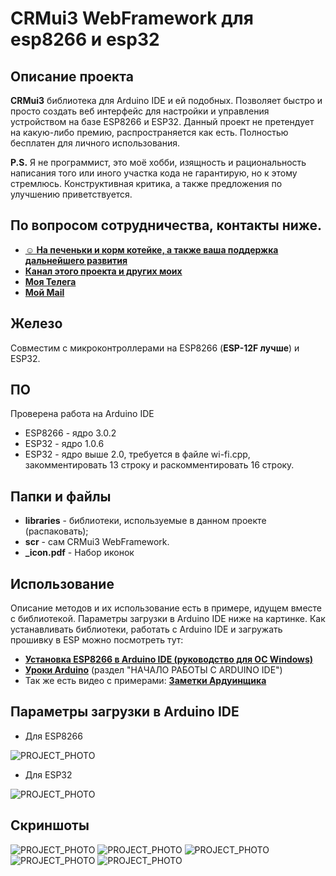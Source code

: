 # CRMui3 WebFramework для esp8266 и esp32

## Описание проекта
**CRMui3** библиотека для Arduino IDE и ей подобных. Позволяет быстро и просто создать веб интерфейс для настройки и управления устройством на базе ESP8266 и ESP32.
Данный проект не претендует на какую-либо премию, распространяется как есть. Полностью бесплатен для личного использования.

**P.S.** Я не программист, это моё хобби, изящность и рациональность написания того или иного участка кода не гарантирую, но к этому стремлюсь.
Конструктивная критика, а также предложения по улучшению приветствуется.

## По вопросом сотрудничества, контакты ниже.
* [**☺ На печеньки и корм котейке, а также ваша поддержка дальнейшего развития**](https://qiwi.com/n/CRMDEV)
* [**Канал этого проекта и других моих**](https://t.me/s/CRMdevelop)
* [**Моя Телега**](https://t.me/User624)
* [**Мой Mail**](mailto:crm.dev@bk.ru)

## Железо
Совместим с микроконтроллерами на ESP8266 (**ESP-12F лучше**) и ESP32.

## ПО
Проверена работа на Arduino IDE
* ESP8266 - ядро 3.0.2
* ESP32 - ядро 1.0.6
* ESP32 - ядро выше 2.0, требуется в файле wi-fi.cpp, закомментировать 13 строку и раскомментировать 16 строку.

## Папки и файлы
- **libraries** - библиотеки, используемые в данном проекте (распаковать);
- **scr** - сам CRMui3 WebFramework.
- **_icon.pdf** - Набор иконок

## Использование
Описание методов и их использование есть в примере, идущем вместе с библиотекой.
Параметры загрузки в Arduino IDE ниже на картинке.
Как устанавливать библиотеки, работать с Arduino IDE и загружать прошивку в ESP можно посмотреть тут:
* [**Установка ESP8266 в Arduino IDE (руководство для ОС Windows)**](https://wiki.iarduino.ru/page/WEMOS_start/)
* [**Уроки Arduino**](https://alexgyver.ru/lessons/before-start/) (раздел "НАЧАЛО РАБОТЫ С ARDUINO IDE")
* Так же есть видео с примерами: [**Заметки Ардуинщика**](https://www.youtube.com/c/ЗаметкиАрдуинщика/videos)

## Параметры загрузки в Arduino IDE
* Для ESP8266

![PROJECT_PHOTO](https://github.com/WonderCRM/CRMui3/blob/main/IDE_8266.png)

*  Для ESP32

![PROJECT_PHOTO](https://github.com/WonderCRM/CRMui3/blob/main/IDE_32.png)

## Скриншоты
![PROJECT_PHOTO](https://github.com/WonderCRM/CRMui3/blob/main/scr1.png)
![PROJECT_PHOTO](https://github.com/WonderCRM/CRMui3/blob/main/scr2.png)
![PROJECT_PHOTO](https://github.com/WonderCRM/CRMui3/blob/main/scr3.png)
![PROJECT_PHOTO](https://github.com/WonderCRM/CRMui3/blob/main/scr4.png)
![PROJECT_PHOTO](https://github.com/WonderCRM/CRMui3/blob/main/scr5.png)
